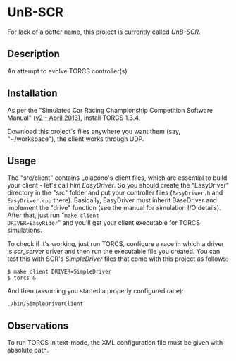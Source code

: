 UnB-SCR
=====
For lack of a better name, this project is currently called _UnB-SCR_.

Description
-----------
An attempt to evolve TORCS controller(s).

Installation
------------
As per the "Simulated Car Racing Championship Competition Software Manual" ([v2 - April 2013](http://arxiv.org/pdf/1304.1672v2)), install TORCS 1.3.4.

Download this project's files anywhere you want them (say, "~/workspace"), the 
client works through UDP.

Usage
-----
The "src/client" contains Loiacono's client files, which are essential to build 
your client - let's call him _EasyDriver_. So you should create the "EasyDriver"
directory in the "src" folder and put your controller files (<code>EasyDriver.h</code> and 
<code>EasyDriver.cpp</code> there). Basically, EasyDriver must inherit BaseDriver and 
implement the "drive" function (see the manual for simulation I/O details). After
that, just run "<code>make client DRIVER=EasyRider</code>" and you'll get your client 
executable for TORCS simulations.

To check if it's working, just run TORCS, configure a race in which a driver is
_scr_server_ driver and then run the executable file you created. You can test 
this with SCR's _SimpleDriver_ files that come with this project as follows:

    $ make client DRIVER=SimpleDriver
    $ torcs &

And then (assuming you started a properly configured race):

    ./bin/SimpleDriverClient

Observations
------------
To run TORCS in text-mode, the XML configuration file must be given with absolute path.
